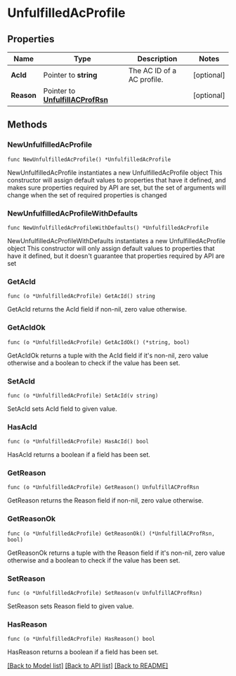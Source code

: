 # UnfulfilledAcProfile

## Properties

Name | Type | Description | Notes
------------ | ------------- | ------------- | -------------
**AcId** | Pointer to **string** | The AC ID of a AC profile. | [optional] 
**Reason** | Pointer to [**UnfulfillACProfRsn**](UnfulfillACProfRsn.md) |  | [optional] 

## Methods

### NewUnfulfilledAcProfile

`func NewUnfulfilledAcProfile() *UnfulfilledAcProfile`

NewUnfulfilledAcProfile instantiates a new UnfulfilledAcProfile object
This constructor will assign default values to properties that have it defined,
and makes sure properties required by API are set, but the set of arguments
will change when the set of required properties is changed

### NewUnfulfilledAcProfileWithDefaults

`func NewUnfulfilledAcProfileWithDefaults() *UnfulfilledAcProfile`

NewUnfulfilledAcProfileWithDefaults instantiates a new UnfulfilledAcProfile object
This constructor will only assign default values to properties that have it defined,
but it doesn't guarantee that properties required by API are set

### GetAcId

`func (o *UnfulfilledAcProfile) GetAcId() string`

GetAcId returns the AcId field if non-nil, zero value otherwise.

### GetAcIdOk

`func (o *UnfulfilledAcProfile) GetAcIdOk() (*string, bool)`

GetAcIdOk returns a tuple with the AcId field if it's non-nil, zero value otherwise
and a boolean to check if the value has been set.

### SetAcId

`func (o *UnfulfilledAcProfile) SetAcId(v string)`

SetAcId sets AcId field to given value.

### HasAcId

`func (o *UnfulfilledAcProfile) HasAcId() bool`

HasAcId returns a boolean if a field has been set.

### GetReason

`func (o *UnfulfilledAcProfile) GetReason() UnfulfillACProfRsn`

GetReason returns the Reason field if non-nil, zero value otherwise.

### GetReasonOk

`func (o *UnfulfilledAcProfile) GetReasonOk() (*UnfulfillACProfRsn, bool)`

GetReasonOk returns a tuple with the Reason field if it's non-nil, zero value otherwise
and a boolean to check if the value has been set.

### SetReason

`func (o *UnfulfilledAcProfile) SetReason(v UnfulfillACProfRsn)`

SetReason sets Reason field to given value.

### HasReason

`func (o *UnfulfilledAcProfile) HasReason() bool`

HasReason returns a boolean if a field has been set.


[[Back to Model list]](../README.md#documentation-for-models) [[Back to API list]](../README.md#documentation-for-api-endpoints) [[Back to README]](../README.md)


